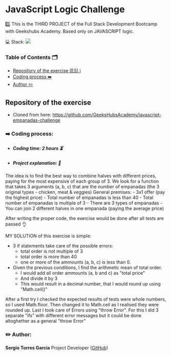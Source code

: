 # JavaScript Logic Challenge

3️⃣ This is the THIRD PROJECT of the Full Stack Development Bootcamp with Geekshubs Academy. Based only on JAVASCRIPT logic.

💻 Stack: <img src="https://img.shields.io/badge/JavaScript-F7DF1E">

### Table of Contents 🗂️

- [Repository of the exercise (ES) ℹ️](#Repository-of-the-exercise)
- [Coding process ➡️](#➡️-coding-process)
- [Author ✏️](#-author)



## Repository of the exercise
- Cloned from here: https://github.com/GeeksHubsAcademy/javascript-empanadas-challenge

###  ➡️  Coding process:
- ##### Coding time: 2 hours ⏳
  
- ##### Project explanation: 💬

The idea is to find the best way to combine halves with different prices, paying for the most expensive of each group of 3.
We look for a function that takes 3 arguments (a, b, c) that are the number of empanadas (the 3 original types - chicken, meat & veggies)
General premises:
    - 3x1 offer (pay the highest price)
    - Total number of empanadas is less than 40
    - Total number of empanadas is multiple of 3
    - There are 3 types of empanadas
    - You can join 2 different halves in one empanada (paying the average price)

After writing the proper code, the exercise would be done after all tests are passed 👌

MY SOLUTION of this exercise is simple:
 - 3 if statements take care of the possible errors:
    - total order is not multiple of 3
    - total order is more than 40
    - one or more of the ammounts (a, b, c) is less than 0.
- Given the previous conditions, I find the arithmetic mean of total order.
    - I would add all order ammounts (a, b and c) as "total price"
    - And divide it by 3
    - This would result in a decimal number, that I would round up using "Math.ceil()"

After a first try I checked the expected results of tests were whole numbers, so I used Math.floor.
Then changed it to Math.ceil as I realised they were rounded up.
Last I took care of Errors using "throw Error".
For this I did 3 separate "ifs" with different error messages but it could be done altoghether as a general "throw Error"


### ✏️ Author:
**Sergio Torres García**
Project Developer ([GitHub](https://github.com/SergioTorresGarcia))

